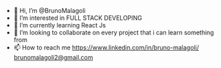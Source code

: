 - 👋 Hi, I’m @BrunoMalagoli
- 👀 I’m interested in FULL STACK DEVELOPING
- 🌱 I’m currently learning React Js
- 💞️ I’m looking to collaborate on every project that i can learn something from
- 📫 How to reach me 
https://www.linkedin.com/in/bruno-malagoli/
brunomalagoli2@gmail.com
